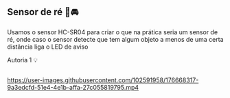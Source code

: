 ## Sensor de ré 🚨🚘

Usamos o sensor HC-SR04 para criar o que na prática seria um sensor de ré, onde caso o sensor detecte que tem algum objeto a menos de uma certa distância liga o LED de aviso

Autoria 1 💡 
##

https://user-images.githubusercontent.com/102591958/176668317-9a3edcfd-51e4-4e1b-affa-27c055819795.mp4
